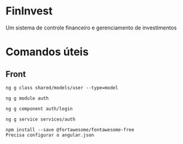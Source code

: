 # FinInvest

Um sistema de controle financeiro e gerenciamento de investimentos

# Comandos úteis

## Front

```
ng g class shared/models/user --type=model
```

```
ng g module auth
```

```
ng g component auth/login
```

```
ng g service services/auth
```

```
npm install --save @fortawesome/fontawesome-free
Precisa configurar o angular.json
```
